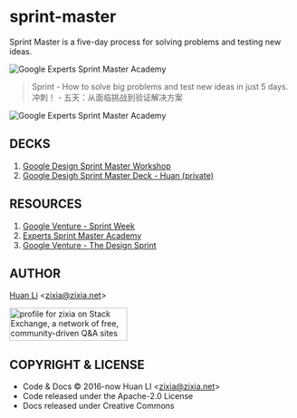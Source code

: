 # sprint-master

Sprint Master is a five-day process for solving problems and testing new ideas.

![Google Experts Sprint Master Academy](docs/images/sprint-master-academy.png)

> Sprint - How to solve big problems and test new ideas in just 5 days.  
> 冲刺！ - 五天：从面临挑战到验证解决方案

![Google Experts Sprint Master Academy](docs/images/google-experts-sprint-master-academy-2018.jpg)

## DECKS

1. [Google Design Sprint Master Workshop](https://docs.google.com/presentation/d/12rHQtDeTL1NlbYF_YntruT33crdtSMUWGDI8JweghHU/edit?usp=sharing)
1. [Google Desigh Sprint Master Deck - Huan (private)](https://docs.google.com/presentation/d/1p1F3BMdyeZOwLUb6m9zJD_l0G6U16NQDjq-CXp9q27U)

## RESOURCES

1. [Google Venture - Sprint Week](https://library.gv.com/sprint-week-set-the-stage-99f2f29ce0e7)
1. [Experts Sprint Master Academy](https://events.withgoogle.com/experts-sprint-master-academy/)
1. [Google Venture - The Design Sprint](http://www.gv.com/sprint/)

## AUTHOR

[Huan Li](http://linkedin.com/in/zixia) \<zixia@zixia.net\>

<a href="https://stackexchange.com/users/265499">
  <img src="https://stackexchange.com/users/flair/265499.png" width="208" height="58" alt="profile for zixia on Stack Exchange, a network of free, community-driven Q&amp;A sites" title="profile for zixia on Stack Exchange, a network of free, community-driven Q&amp;A sites">
</a>

## COPYRIGHT & LICENSE

* Code & Docs © 2016-now Huan LI \<zixia@zixia.net\>
* Code released under the Apache-2.0 License
* Docs released under Creative Commons

